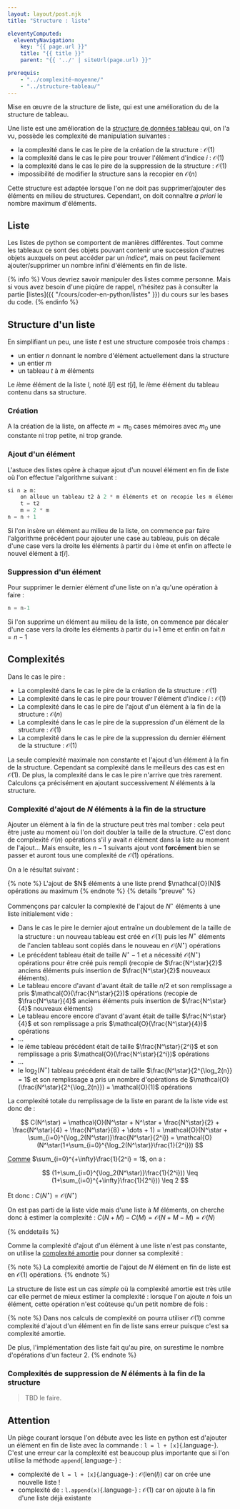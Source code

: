 ```yaml
---
layout: layout/post.njk 
title: "Structure : liste"

eleventyComputed:
  eleventyNavigation:
    key: "{{ page.url }}"
    title: "{{ title }}"
    parent: "{{ '../' | siteUrl(page.url) }}"

prerequis:
    - "../complexité-moyenne/"
    - "../structure-tableau/"
---
```


<!-- début résumé -->

Mise en œuvre de la structure de liste, qui est une amélioration du de la structure de tableau.

<!-- end résumé -->

Une liste est une amélioration de la [structure de données tableau](../structure-tableau) qui, on l'a vu, possède les complexité de manipulation suivantes :

* la complexité dans le cas le pire de la création de la structure : $\mathcal{O}(1)$
* la complexité dans le cas le pire pour trouver l'élément d'indice $i$ : $\mathcal{O}(1)$
* la complexité dans le cas le pire de la suppression de la structure : $\mathcal{O}(1)$
* impossibilité de modifier la structure sans la recopier en $\mathcal{O}(n)$

Cette structure est adaptée lorsque l'on ne doit pas supprimer/ajouter des éléments en milieu de structures. Cependant, on doit connaître *a priori* le nombre maximum d'éléments.

## Liste

Les listes de python se comportent de manières différentes. Tout comme les tableaux ce sont des objets pouvant contenir une succession d'autres objets auxquels on peut accéder par un *indice**, mais on peut facilement ajouter/supprimer un nombre infini d'éléments en fin de liste.

{% info %}
Vous devriez savoir manipuler des listes comme personne. Mais si vous avez besoin d'une piqûre de rappel, n'hésitez pas à consulter la partie [listes]({{ "/cours/coder-en-python/listes"  }}) du cours sur les bases du code.
{% endinfo %}

## Structure d'un liste

En simplifiant un peu, une liste $t$ est une structure composée trois champs :

* un entier $n$ donnant le nombre d'élément actuellement dans la structure
* un entier $m$
* un tableau $t$ à $m$ éléments

Le $i$ème élément de la liste $l$, noté $l[i]$ est $t[i]$, le $i$ème élément du tableau contenu dans sa structure.

### Création

A la création de la liste, on affecte $m = m_0$ cases mémoires avec $m_0$ une constante ni trop petite, ni trop grande. 

### Ajout d'un élément

L'astuce des listes opère à chaque ajout d'un nouvel élément en fin de liste où l'on effectue l'algorithme suivant :

```python
si n ≥ m:
    on alloue un tableau t2 à 2 * m éléments et on recopie les m élément de t dans t2
    t = t2
    m = 2 * m
n = n + 1
```

Si l'on insère un élément au milieu de la liste, on commence par faire l'algorithme précédent pour ajouter une case au tableau, puis on décale d'une case vers la droite les éléments à partir du i ème et enfin on affecte le nouvel élément à $t[i]$.

### Suppression d'un élément

Pour supprimer le dernier élément d'une liste on n'a qu'une opération à faire :

```python
n = n-1
```

Si l'on supprime un élément au milieu de la liste, on commence par décaler d'une case vers la droite les éléments à partir du i+1 ème et enfin on fait $n=n-1$

## Complexités

Dans le cas le pire :

* La complexité dans le cas le pire de la création de la structure : $\mathcal{O}(1)$
* La complexité dans le cas le pire pour trouver l'élément d'indice $i$ : $\mathcal{O}(1)$
* La complexité dans le cas le pire de l'ajout d'un élément à la fin de la structure : $\mathcal{O}(n)$
* La complexité dans le cas le pire de la suppression d'un élément de la structure : $\mathcal{O}(1)$
* La complexité dans le cas le pire de la suppression du dernier élément de la structure : $\mathcal{O}(1)$

La seule complexité maximale non constante et l'ajout d'un élément à la fin de la structure. Cependant sa complexité dans le meilleurs des cas est en $\mathcal{O}(1)$. De plus, la complexité dans le cas le pire n'arrive que très rarement. Calculons ça précisément en ajoutant successivement $N$ éléments à la structure.

### Complexité d'ajout de $N$ éléments à la fin de la structure

Ajouter un élément à la fin de la structure peut très mal tomber : cela peut être juste au moment où l'on doit doubler la taille de la structure. C'est donc de complexité $\mathcal{O}(n)$ opérations s'il y avait $n$ élément dans la liste au moment de l'ajout... Mais ensuite, les $n-1$ suivants ajout vont **forcément** bien se passer et auront tous une complexité de $\mathcal{O}(1)$ opérations.

On a le résultat suivant :

<div id="preuve-liste-ajout"></div>
{% note %}
L'ajout de $N$ éléments à une liste prend $\mathcal{O}(N)$ opérations au maximum
{% endnote %}
{% details "preuve" %}

Commençons par calculer la complexité de l'ajout de $N^\star$ éléments à une liste initialement vide :

* Dans le cas le pire le dernier ajout entraîne un doublement de la taille de la structure : un nouveau tableau est créé en $\mathcal{O}(1)$ puis les $N^\star$ éléments de l'ancien tableau sont copiés dans le nouveau en $\mathcal{O}(N^\star)$ opérations
* Le précédent tableau  était de taille $N^\star-1$ et a nécessité $\mathcal{O}(N^\star)$ opérations pour être créé puis rempli (recopie de $\frac{N^\star}{2}$ anciens éléments puis insertion de $\frac{N^\star}{2}$ nouveaux éléments).
* Le tableau encore d'avant d'avant était de taille $n/2$ et son remplissage a pris $\mathcal{O}(\frac{N^\star}{2})$ opérations (recopie de $\frac{N^\star}{4}$ anciens éléments puis insertion de $\frac{N^\star}{4}$ nouveaux éléments)
* Le tableau encore encore d'avant d'avant était de taille $\frac{N^\star}{4}$ et son remplissage a pris $\mathcal{O}(\frac{N^\star}{4})$ opérations
* ...
* le $i$ème tableau précédent était de taille $\frac{N^\star}{2^i}$ et son remplissage a pris $\mathcal{O}(\frac{N^\star}{2^i})$ opérations
* ...
* le $\log_2(N^\star)$ tableau précédent était de taille $\frac{N^\star}{2^{\log_2(n}} = 1$ et son remplissage a pris un nombre d'opérations de $\mathcal{O}(\frac{N^\star}{2^{\log_2(n}}) = \mathcal{O}(1)$ opérations

La complexité totale du remplissage de la liste en parant de la liste vide est donc de :

$$
C(N^\star) = \mathcal{O}(N^\star + N^\star + \frac{N^\star}{2} + \frac{N^\star}{4} + \frac{N^\star}{8} + \dots + 1) = \mathcal{O}(N^\star + \sum_{i=0}^{\log_2(N^\star)}\frac{N^\star}{2^i}) = \mathcal{O}(N^\star(1+\sum_{i=0}^{\log_2(N^\star)}\frac{1}{2^i}))
$$

[Comme](https://fr.wikipedia.org/wiki/1/2_%2B_1/4_%2B_1/8_%2B_1/16_%2B_%E2%8B%AF) $\sum_{i=0}^{+\infty}\frac{1}{2^i} = 1$, on a :

$$
(1+\sum_{i=0}^{\log_2(N^\star)}\frac{1}{2^i})) \leq (1+\sum_{i=0}^{+\infty}\frac{1}{2^i})) \leq 2
$$

Et donc : $C(N^\star) = \mathcal{O}(N^\star)$

On est pas parti de la liste vide mais d'une liste à $M$ éléments, on cherche donc à estimer la complexité : $C(N + M) - C(M) = \mathcal{O}(N + M - M) = \mathcal{O}(N)$

{% enddetails %}

Comme la complexité d'ajout d'un élément à une liste n'est pas constante, on utilise la [complexité amortie](../complexité-amortie) pour donner sa complexité :

{% note %}
La complexité amortie de l'ajout de $N$ élément en fin de liste est en $\mathcal{O}(1)$ opérations.
{% endnote %}

La structure de liste est un cas *simple* où la complexité amortie est très utile car elle permet de mieux estimer la complexité : lorsque l'on ajoute $n$ fois un élément, cette opération n'est coûteuse qu'un petit nombre de fois :

{% note %}
Dans nos calculs de complexité on pourra utiliser $\mathcal{O}(1)$ comme complexité d'ajout d'un élément en fin de liste sans erreur puisque c'est sa complexité amortie.

De plus, l'implémentation des liste fait qu'au pire, on surestime le nombre d'opérations d'un facteur 2.
{% endnote %}

### Complexités de suppression de $N$ éléments à la fin de la structure

> TBD le faire.

## Attention

Un piège courant lorsque l'on débute avec les liste en python est d'ajouter un élément en fin de liste avec la commande : `l = l + [x]`{.language-}. C'est une erreur car la complexité est beaucoup plus importante que si l'on utilise la méthode `append`{.language-} :

* complexité de `l = l + [x]`{.language-} : $\mathcal{O}(\mbox{len}(l))$ car on crée une nouvelle liste !
* complexité de : `l.append(x)`{.language-} : $\mathcal{O}(1)$ car on ajoute à la fin d'une liste déjà existante
